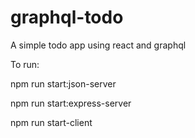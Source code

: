 # graphql-todo
A simple todo app using react and graphql

To run: 

npm run start:json-server

npm run start:express-server

npm run start-client
